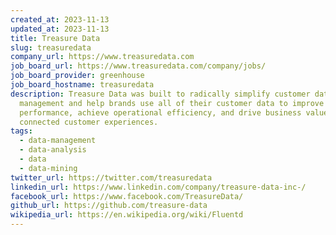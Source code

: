 ```yaml
---
created_at: 2023-11-13
updated_at: 2023-11-13
title: Treasure Data
slug: treasuredata
company_url: https://www.treasuredata.com
job_board_url: https://www.treasuredata.com/company/jobs/
job_board_provider: greenhouse
job_board_hostname: treasuredata
description: Treasure Data was built to radically simplify customer data
  management and help brands use all of their customer data to improve campaign
  performance, achieve operational efficiency, and drive business value with
  connected customer experiences.
tags:
  - data-management
  - data-analysis
  - data
  - data-mining
twitter_url: https://twitter.com/treasuredata
linkedin_url: https://www.linkedin.com/company/treasure-data-inc-/
facebook_url: https://www.facebook.com/TreasureData/
github_url: https://github.com/treasure-data
wikipedia_url: https://en.wikipedia.org/wiki/Fluentd
---
```

